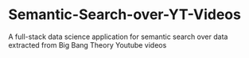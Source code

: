 # Semantic-Search-over-YT-Videos
A full-stack data science application for semantic search over data extracted from Big Bang Theory Youtube videos
